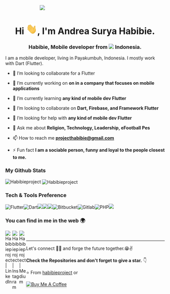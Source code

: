 <p align="center"><img src="https://media.tenor.com/images/49e8bbc5b4245a62076c898a713e8a28/tenor.gif" width="150" style="margin-right:100" />                    </p>
<h1 align="center">Hi <img src="https://raw.githubusercontent.com/ABSphreak/ABSphreak/master/gifs/Hi.gif" width="35" />, I'm Andrea Surya Habibie.</h1>
<h3 align="center">Habibie, Mobile developer from <img src="https://hatscripts.github.io/circle-flags/flags/id.svg" width="18"> <b>Indonesia</b>.</h3>

I am a mobile developer, living in Payakumbuh, Indonesia. I mostly work with Dart (Flutter).
- 👯 I’m looking to collaborate for a Flutter

- 🔭 I’m currently working on **on in a company that focuses on mobile applications**

- 🌱 I’m currently learning **any kind of mobile dev Flutter**

- 👯 I’m looking to collaborate on **Dart, Firebase, and Framework Flutter**

- 🤝 I’m looking for help with **any kind of mobile dev Flutter**

- 💬 Ask me about **Religion, Technology, Leadership, eFootball Pes**

- 📫 How to reach me **projecthabibie@gmail.com**

- ⚡ Fun fact **I am a sociable person, funny and loyal to the people closest to me.**

### My Github Stats
<p><img align="left" src="https://github-readme-stats.vercel.app/api/top-langs?username=Habibieproject&show_icons=true&locale=en&layout=compact" alt="Habibieproject" /></p>
<p>&nbsp;<img align="center" src="https://github-readme-stats.vercel.app/api?username=Habibieproject&show_icons=true&locale=en" alt="Habibieproject" /></p>


### Tech & Tools Preference

<img alt="Flutter" src="https://img.shields.io/badge/Flutter-02569B?style=flat-square&logo=flutter&logoColor=white" /><img alt="Dart" src="https://img.shields.io/badge/Dart-0175C2?style=flat-square&logo=dart&logoColor=white" /><img src="https://img.shields.io/badge/-MySQL-F29111?style=flat&logo=mysql&logoColor=FFFFFF"><img src="https://img.shields.io/badge/-Firebase-FFA611?style=flat&logo=firebase&logoColor=FFFFFF"><img src="http://img.shields.io/badge/-Github-000000?style=flat&logo=github&logoColor=FFFFFF"><img alt="Bitbucket" src="https://img.shields.io/badge/Bitbucket-0747a6?style=flat-square&logo=bitbucket&logoColor=white" /><img alt="Gitlab" src="https://img.shields.io/badge/Gitlab-orange?style=flat-square&logo=gitlab&logoColor=white" /><img alt="PHP" src="https://img.shields.io/badge/php-blueviolet?style=flat-square&logo=php&logoColor=white" /><img src="http://img.shields.io/badge/-VS%20Code-007ACC?style=flat&logo=visual%20studio%20code&logoColor=white">

### You can find in me in the web 🌍
[<img align="left" alt="Habibieproject | LinkedIn" width="22px" src="https://cdn.jsdelivr.net/npm/simple-icons@v3/icons/linkedin.svg" />][linkedin]
[<img align="left" alt="Habibieproject | Instagram" width="22px" src="https://cdn.jsdelivr.net/npm/simple-icons@v3/icons/instagram.svg" />][instagram]
[<img align="left" alt="Habibieproject | Medium" width="22px" src="https://cdn.jsdelivr.net/npm/simple-icons@3.0.1/icons/medium.svg" />][medium]

<br/>


---

Let's connect 👨‍💻 and forge the future together.😁✌

**Check the Repositories and don't forget to give a star.** 👇

:star: From [habibieproject](https://github.com/habibieproject) or
<br/>

<a href="https://www.buymeacoffee.com/ashabibie17" target="_blank"><img src="https://www.buymeacoffee.com/assets/img/custom_images/orange_img.png" alt="Buy Me A Coffee" style="height: 41px !important;width: 174px !important;box-shadow: 0px 3px 2px 0px rgba(190, 190, 190, 0.5) !important;-webkit-box-shadow: 0px 3px 2px 0px rgba(190, 190, 190, 0.5) !important;" ></a>

[instagram]: https://www.instagram.com/as_habibie17
[linkedin]: https://www.linkedin.com/in/andrea-surya-habibie
[medium]: https://medium.com/@as_habibie17

<!---
Habibieproject/Habibieproject is a ✨ special ✨ repository because its `README.md` (this file) appears on your GitHub profile.
You can click the Preview link to take a look at your changes.
--->
